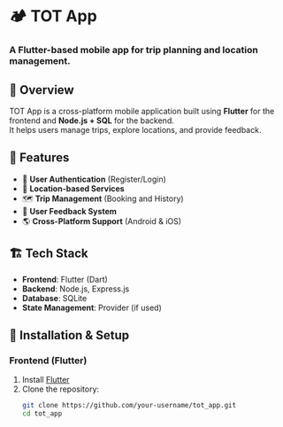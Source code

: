 # 🏕️ TOT App

### A Flutter-based mobile app for trip planning and location management.

## 📌 Overview
TOT App is a cross-platform mobile application built using **Flutter** for the frontend and **Node.js + SQL** for the backend.  
It helps users manage trips, explore locations, and provide feedback.

## 🚀 Features
- 🔐 **User Authentication** (Register/Login)
- 📍 **Location-based Services**
- 🗺️ **Trip Management** (Booking and History)
- 📝 **User Feedback System**
- 🌎 **Cross-Platform Support** (Android & iOS)

## 🏗️ Tech Stack
- **Frontend**: Flutter (Dart)
- **Backend**: Node.js, Express.js
- **Database**: SQLite
- **State Management**: Provider (if used)

## 🔧 Installation & Setup

### **Frontend (Flutter)**
1. Install [Flutter](https://flutter.dev/)
2. Clone the repository:
   ```sh
   git clone https://github.com/your-username/tot_app.git
   cd tot_app
